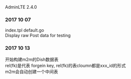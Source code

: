 

AdminLTE 2.4.0

### 2017 10 07
index.tpl default.go  
Display raw Post data for testing



### 2017 10 13
开始构建m2m的Dish数据表  
rel(fk)是代表 forgein key, rel(fk)的表cloumn都是xxx\_id的形式  
m2m会自动创建一个中间表  


